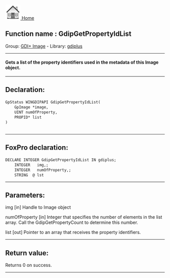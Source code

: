 [<img src="../../images/home.png"> Home ](https://github.com/VFPX/Win32API)  

## Function name : GdipGetPropertyIdList
Group: [GDI+ Image](../../functions_group.md#GDIplus_Image)  -  Library: [gdiplus](../../Libraries.md#gdiplus)  
***  


#### Gets a list of the property identifiers used in the metadata of this Image object.
***  


## Declaration:
```foxpro  
GpStatus WINGDIPAPI GdipGetPropertyIdList(
	GpImage *image,
	UINT numOfProperty,
	PROPID* list
)
  
```  
***  


## FoxPro declaration:
```foxpro  
DECLARE INTEGER GdipGetPropertyIdList IN gdiplus;
	INTEGER   img,;
	INTEGER   numOfProperty,;
	STRING  @ lst  
```  
***  


## Parameters:
img
[in] Handle to Image object
 
numOfProperty
[in] Integer that specifies the number of elements in the list array. Call the GdipGetPropertyCount to determine this number. 

list
[out] Pointer to an array that receives the property identifiers.   
***  


## Return value:
Returns 0 on success.  
***  


